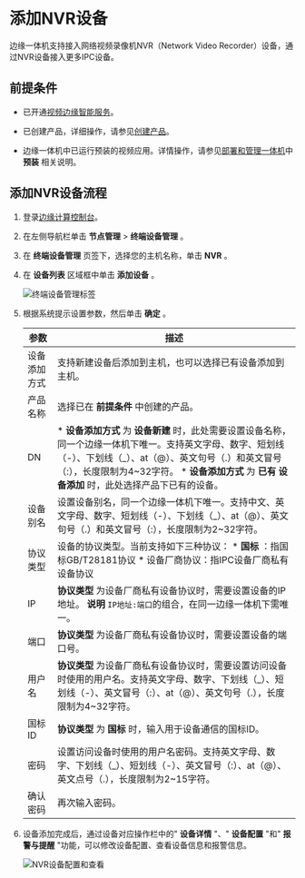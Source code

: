 添加NVR设备 
============================

边缘一体机支持接入网络视频录像机NVR（Network Video Recorder）设备，通过NVR设备接入更多IPC设备。

前提条件 
-------------------------

* 已开通[视频边缘智能服务](https://www.aliyun.com/product/linkvisual)。

  

* 已创建产品，详细操作，请参见[创建产品]()。

  

* 边缘一体机中已运行预装的视频应用。详情操作，请参见[部署和管理一体机]()中 **预装** 相关说明。

  




添加NVR设备流程 
------------------------------

1. 登录[边缘计算控制台](https://iotedge.console.aliyun.com)。

   

2. 在左侧导航栏单击 **节点管理** \> **终端设备管理** 。

   

3. 在 **终端设备管理** 页签下，选择您的主机名称，单击 **NVR** 。

   

4. 在 **设备列表** 区域框中单击 **添加设备** 。

   ![终端设备管理标签 ](https://static-aliyun-doc.oss-accelerate.aliyuncs.com/assets/img/zh-CN/9514250161/p173340.png)
   

5. 根据系统提示设置参数，然后单击 **确定** 。

   

   |   参数   |                                                                                                                         描述                                                                                                                          |
   |--------|-----------------------------------------------------------------------------------------------------------------------------------------------------------------------------------------------------------------------------------------------------|
   | 设备添加方式 | 支持新建设备后添加到主机，也可以选择已有设备添加到主机。                                                                                                                                                                                                                        |
   | 产品名称   | 选择已在 **前提条件** 中创建的产品。                                                                                                                                                                                                                               |
   | DN     | * **设备添加方式** 为 **设备新建** 时，此处需要设置设备名称，同一个边缘一体机下唯一。支持英文字母、数字、短划线（-）、下划线（_）、at（@）、英文句号（.）和英文冒号（:），长度限制为4\~32字符。   * **设备添加方式** 为 **已有** **设备添加** 时，此处选择产品下已有的设备。    |
   | 设备别名   | 设置设备别名，同一个边缘一体机下唯一。支持中文、英文字母、数字、短划线（-）、下划线（_）、at（@）、英文句号（.）和英文冒号（:），长度限制为2\~32字符。                                                                                                                                                                   |
   | 协议类型   | 设备的协议类型。当前支持如下三种协议： * **国标** ：指国标GB/T28181协议   * 设备厂商协议：指IPC设备厂商私有设备协议                                                                           |
   | IP     | **协议类型** 为设备厂商私有设备协议时，需要设置设备的IP地址。 **说明** `IP地址:端口`的组合，在同一边缘一体机下需唯一。                                                                                                                                                                |
   | 端口     | **协议类型** 为设备厂商私有设备协议时，需要设置设备的端口号。                                                                                                                                                                                                                   |
   | 用户名    | **协议类型** 为设备厂商私有设备协议时，需要设置访问设备时使用的用户名。支持英文字母、数字、下划线（_）、短划线（-）、英文冒号（:）、at（@）、英文句号（.），长度限制为4\~32字符。                                                                                                                                                   |
   | 国标ID   | **协议类型** 为 **国标** 时，输入用于设备通信的国标ID。                                                                                                                                                                                                                  |
   | 密码     | 设置访问设备时使用的用户名密码。支持英文字母、数字、下划线（_）、短划线（-）、英文冒号（:）、at（@）、英文点号（.），长度限制为2\~15字符。                                                                                                                                                                         |
   | 确认密码   | 再次输入密码。                                                                                                                                                                                                                                             |

   

6. 设备添加完成后，通过设备对应操作栏中的" **设备详情** "、" **设备配置** "和" **报警与提醒** "功能，可以修改设备配置、查看设备信息和报警信息。

   ![NVR设备配置和查看](https://static-aliyun-doc.oss-accelerate.aliyuncs.com/assets/img/zh-CN/9514250161/p175323.png)
   



